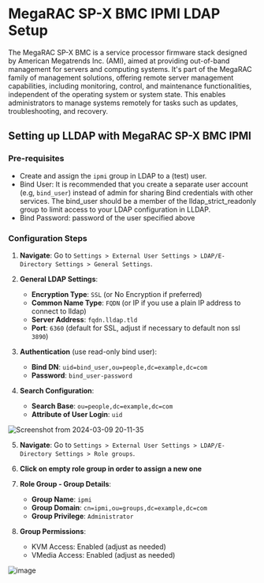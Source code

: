 # MegaRAC SP-X BMC IPMI LDAP Setup

The MegaRAC SP-X BMC is a service processor firmware stack designed by American Megatrends Inc. (AMI), aimed at providing out-of-band management for servers and computing systems. 
It's part of the MegaRAC family of management solutions, offering remote server management capabilities, including monitoring, control, and maintenance functionalities, independent of the operating system or system state. 
This enables administrators to manage systems remotely for tasks such as updates, troubleshooting, and recovery.

## Setting up LLDAP with MegaRAC SP-X BMC IPMI

### Pre-requisites
- Create and assign the `ipmi` group in LDAP to a (test) user.
- Bind User: It is recommended that you create a separate user account (e.g, `bind_user`) instead of admin for sharing Bind credentials with other services. The bind_user should be a member of the lldap_strict_readonly group to limit access to your LDAP configuration in LLDAP.
- Bind Password: password of the user specified above

### Configuration Steps

1. **Navigate**: Go to `Settings > External User Settings > LDAP/E-Directory Settings > General Settings`.

2. **General LDAP Settings**:
    - **Encryption Type**: `SSL` (or No Encryption if preferred)
    - **Common Name Type**: `FQDN` (or IP if you use a plain IP address to connect to lldap)
    - **Server Address**: `fqdn.lldap.tld`
    - **Port**: `6360` (default for SSL, adjust if necessary to default non ssl `3890`)

3. **Authentication** (use read-only bind user):
    - **Bind DN**: `uid=bind_user,ou=people,dc=example,dc=com`
    - **Password**: `bind_user-password`

4. **Search Configuration**:
    - **Search Base**: `ou=people,dc=example,dc=com`
    - **Attribute of User Login**: `uid`

![Screenshot from 2024-03-09 20-11-35](https://github.com/WaaromZoMoeilijk/lldap/assets/13510720/122d5e9f-ed37-4ab0-80e9-a95970127a0c)

5. **Navigate**: Go to `Settings > External User Settings > LDAP/E-Directory Settings > Role groups`.

6. **Click on empty role group in order to assign a new one**

7. **Role Group - Group Details**:
    - **Group Name**: `ipmi`
    - **Group Domain**: `cn=ipmi,ou=groups,dc=example,dc=com`
    - **Group Privilege**: `Administrator`

8. **Group Permissions**:
    - KVM Access: Enabled (adjust as needed)
    - VMedia Access: Enabled (adjust as needed)

![image](https://github.com/WaaromZoMoeilijk/lldap/assets/13510720/f76eda9e-69e9-45f4-a54f-640da18d57b8)

